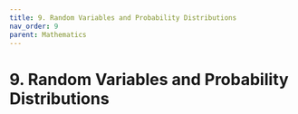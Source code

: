 ```yaml
---
title: 9. Random Variables and Probability Distributions
nav_order: 9
parent: Mathematics
---
```

# 9. Random Variables and Probability Distributions